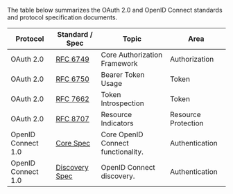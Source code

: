 The table below summarizes the OAuth 2.0 and OpenID Connect standards and protocol specification documents.

| Protocol | Standard / Spec | Topic | Area |
|----------|-----------------|------|----------|
| OAuth 2.0 | [RFC 6749](https://datatracker.ietf.org/doc/html/rfc6749) | Core Authorization Framework | Authorization |
| OAuth 2.0 | [RFC 6750](https://datatracker.ietf.org/doc/html/rfc6750) | Bearer Token Usage | Token |
| OAuth 2.0 | [RFC 7662](https://datatracker.ietf.org/doc/html/rfc7662.html) | Token Introspection | Token |
| OAuth 2.0 | [RFC 8707](https://www.rfc-editor.org/info/rfc8707) | Resource Indicators | Resource Protection |
| OpenID Connect 1.0 | [Core Spec](https://openid.net/specs/openid-connect-core-1_0.html) | Core OpenID Connect functionality.  | Authentication |
| OpenID Connect 1.0 | [Discovery Spec](https://openid.net/specs/openid-connect-core-1_0.html) | OpenID Connect discovery.  | Authentication |

